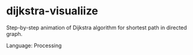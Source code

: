 # dijkstra-visualiize
Step-by-step animation of Dijkstra algorithm for shortest path in directed graph.

Language: Processing
